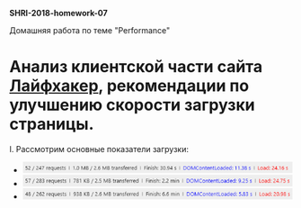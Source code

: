 **SHRI-2018-homework-07**

Домашняя работа по теме "Performance"

# Анализ клиентской части сайта [Лайфхакер](https://lifehacker.ru/), рекомендации по улучшению скорости загрузки страницы.

I.  Рассмотрим основные показатели загрузки:
  * ![скриншот 1](./img/01.png)
  * ![скриншот 2](./img/02.png)
  * ![скриншот 2](./img/03.png)
  
  